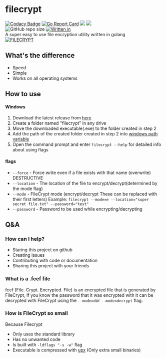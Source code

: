 # filecrypt
[![Codacy Badge](https://app.codacy.com/project/badge/Grade/12610588667845698ee710628e313c0b)](https://www.codacy.com/gh/flew-software/filecrypt/dashboard?utm_source=github.com&amp;utm_medium=referral&amp;utm_content=flew-software/filecrypt&amp;utm_campaign=Badge_Grade)
[![Go Report Card](https://goreportcard.com/badge/github.com/flew-software/filecrypt)](https://goreportcard.com/report/github.com/flew-software/filecrypt)
[![](https://tokei.rs/b1/github/flew-software/filecrypt?category=lines)](https://github.com/flew-software/filecrypt)
![](https://img.shields.io/badge/Binaries%20under-800kb-succes)   
![GitHub repo size](https://img.shields.io/github/repo-size/flew-software/filecrypt)
[![Written in](https://img.shields.io/badge/Written%20in-golang-blue)](https://golang.org)   
A super easy to use file encryption utility written in golang   
[![FILECRYPT](https://repository-images.githubusercontent.com/312549577/6eb8d100-2851-11eb-9c77-3a2a197b95ee)](https://github.com/flew-software/filecrypt)

## What's the difference
* Speed
* Simple
* Works on all operating systems

## How to use
#### Windows
1. Download the latest release from [here](https://github.com/flew-software/filecrypt/releases/latest)
2. Create a folder named "filecrypt" in any drive
3. Move the downloaded executable(.exe) to the folder created in step 2
4. Add the path of the created folder created in step 2 into [windows path variable](https://docs.alfresco.com/4.2/tasks/fot-addpath.html) 
5. Open the command prompt and enter `filecrypt --help` for detailed info about using flags 

#### flags
* `--force` - Force write even if a file exists with that name (overwrite) DESTRUCTIVE
* `--location` - The location of the file to encrypt/decrypt(determined by the mode flag)
* `--mode` - FileCrypt mode (encrypt/decrypt These can be replaced with their first letters) Example: `filecrypt --mode=e --location="super secret file.txt" --password="test"`
* `--password` - Password to be used while encrypting/decrypting

## Q&A
### How can I help?
* Staring this project on github
* Creating issues
* Contributing with code or documentation
* Sharing this project with your friends

### What is a .fcef file
fcef (File. Crypt. Encrypted. File) is an encrypted file that is generated by FileCrypt,
If you know the password that it was encrypted with it can be decrypted with FileCrypt using the `--mode=d`or `--mode=decrypt` flag.

### How is FileCrypt so small
Because Filecrypt
* Only uses the standard library
* Has no unwanted code
* Is built with `-ldflags "-s -w"` flag
* Executable is compressed with [upx](https://upx.github.io/) (Only extra small binaries)
